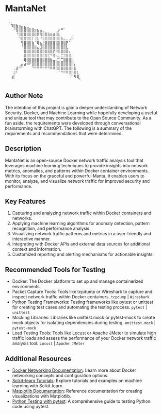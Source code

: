 # MantaNet

```text
⠀⢀⡀⠀⠀⠀⠀⠀⠀⠀⠀⠀⠀⠀⠀⠀⠀⠀⠀⠀⠀⠀⠀⠀⠀⠀⠀⠀⠀⠀
⠀⠀⠹⣿⣷⣶⣤⣄⣀⠀⠀⠀⠀⠀⠀⠀⠀⠀⠀⠀⠀⠀⠀⠀⠀⠀⠀⠀⠀⠀
⠀⠀⠀⠘⣿⣿⣿⣿⣿⣿⣿⣶⣦⣤⣀⠀⠀⠀⠀⢀⡴⠛⠁⠀⠀⠀⠀⠀⠀⠀
⠀⠀⠀⠀⠘⣿⣿⣿⣿⣿⣿⣿⡿⢿⣿⣿⣷⣶⣶⣿⣧⠀⠀⠀⠀⢀⠀⠀⠀⠀
⠀⠀⠀⠀⠀⠹⣿⣿⣿⣿⡇⢸⣇⠘⣿⣿⣿⣿⣿⣿⣿⣷⣤⣀⣠⠟⠀⠀⠀⠀
⠀⠀⠀⠀⠀⠀⢻⣿⣿⣿⣷⠈⢿⣦⣘⣿⣿⣿⣿⣿⣿⣿⣿⡟⠁⠀⠀⠀⠀⠀
⠀⠀⠀⠀⠀⠀⠘⣿⣿⣿⣿⣷⣄⣹⣿⣿⣿⣿⣿⣿⣿⣿⣿⣇⠀⠀⠀⠀⠀⠀
⠀⠀⠀⠀⠀⠀⠀⣿⣿⣿⣿⣿⣿⣿⣿⣿⣿⣿⡟⠿⣿⣿⣿⣿⡄⠀⠀⠀⠀⠀
⠀⠀⠀⠀⠀⠀⠀⣿⣿⣿⣿⣿⣿⣿⣿⣿⣏⠙⢿⣦⣄⣉⣹⣿⣿⡀⠀⠀⠀⠀
⠀⠀⠀⠀⠀⠀⠀⢿⣿⣿⣿⣿⣿⣿⣿⣿⣿⣷⣤⣌⣉⣉⣿⣿⣿⣧⠀⠀⠀⠀
⠀⠀⠀⠀⠀⢀⣤⣴⠾⠟⣿⣿⣿⣿⣿⣿⣿⣿⣿⣿⣿⣿⣿⣿⣿⣿⡄⠀⠀⠀
⠀⠀⠀⢀⣾⠛⠉⠀⠀⠀⠙⠛⠛⠛⠛⠛⠛⠿⠿⣿⣿⣿⣿⣿⣿⣿⣷⠀⠀⠀
⠀⠀⠀⣼⠃⠀⠀⠀⠀⠀⠀⠀⠀⠀⠀⠀⠀⠀⠀⠀⠈⠙⠛⠿⣿⣿⣿⣇⠀⠀
⠀⠀⢰⡇⠀⠀⠀⠀⠀⠀⠀⠀⠀⠀⠀⠀⠀⠀⠀⠀⠀⠀⠀⠀⠀⠉⠻⢿⡀⠀
⠀⠀⠀⠀⠀⠀⠀⠀⠀⠀⠀⠀⠀⠀⠀⠀⠀⠀⠀⠀⠀⠀⠀⠀⠀⠀⠀⠀⠁⠀
```

## Author Note

The intention of this project is gain a deeper understanding of Network Security, Docker, and Machine Learning while hopefully developing a useful and unique tool that may contribute to the Open Source Community. As a fun aside, the requirements were developed through conversational brainstorming with ChatGPT. The following is a summary of the requirements and recommendations that were determined.

## Description

MantaNet is an open-source Docker network traffic analysis tool that leverages machine learning techniques to provide insights into network metrics, anomalies, and patterns within Docker container environments. With its focus on the graceful and powerful Manta, it enables users to monitor, analyze, and visualize network traffic for improved security and performance.

## Key Features

1. Capturing and analyzing network traffic within Docker containers and networks.
2. Applying machine learning algorithms for anomaly detection, pattern recognition, and performance analysis.
3. Visualizing network traffic patterns and metrics in a user-friendly and interactive manner.
4. Integrating with Docker APIs and external data sources for additional context and information.
5. Customized reporting and alerting mechanisms for actionable insights.

## Recommended Tools for Testing

- Docker: The Docker platform to set up and manage containerized environments.
- Packet Capture Tools: Tools like tcpdump or Wireshark to capture and inspect network traffic within Docker containers. `tcpdump` | `Wireshark`
- Python Testing Frameworks: Testing frameworks like pytest or unittest for creating test cases and automating the testing process. `pytest` | `unittest`
- Mocking Libraries: Libraries like unittest.mock or pytest-mock to create mock objects for isolating dependencies during testing. `unittest.mock` | `pytest-mock`
- Load Testing Tools: Tools like Locust or Apache JMeter to simulate high traffic loads and assess the performance of your Docker network traffic analysis tool. `Locust` | `Apache JMeter`

## Additional Resources

- [Docker Networking Documentation](https://docs.docker.com/network/): Learn more about Docker networking concepts and configuration options.
- [Scikit-learn Tutorials](https://scikit-learn.org/stable/tutorial/index.html): Explore tutorials and examples on machine learning with Scikit-learn.
- [Matplotlib Documentation](https://matplotlib.org/stable/contents.html): Reference documentation for creating visualizations with Matplotlib.
- [Python Testing with pytest](https://realpython.com/pytest-python-testing/): A comprehensive guide to testing Python code using pytest.
